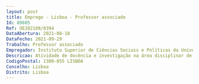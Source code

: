 ```yaml
--- 
layout: post
title: Emprego - Lisboa - Professor associado
Id: 89685
Ref: OE202108/0394
DataAbertura: 2021-08-18
DataFecho: 2021-09-29
Trabalho: Professor associado
Empregador: Instituto Superior de Ciências Sociais e Políticas da Universidade de Lisboa
Descricao: Atividade de docência e investigação na área disciplinar de Economia do Instituto Superior de Ciências Sociais e Políticas da Universidade de Lisboa (ISCSP ULisboa), a qual integra as seguintes unidades curriculares  Princípios de Microeconomia  Demografia  Dinâmicas Populacionais  Métodos Avançados de Investigação II  Projeto de Pesquisa.
CodigoPostal: 1300-055 LISBOA
Concelho: Lisboa
Distrito: Lisboa
--- 
```

